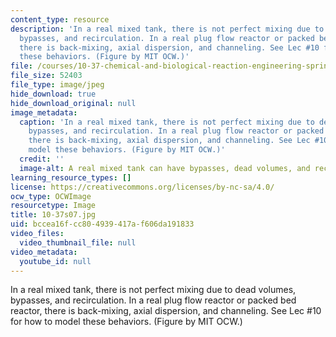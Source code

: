 ```yaml
---
content_type: resource
description: 'In a real mixed tank, there is not perfect mixing due to dead volumes,
  bypasses, and recirculation. In a real plug flow reactor or packed bed reactor,
  there is back-mixing, axial dispersion, and channeling. See Lec #10 for how to model
  these behaviors. (Figure by MIT OCW.)'
file: /courses/10-37-chemical-and-biological-reaction-engineering-spring-2007/bccea16fcc804939417af606da191833_10-37s07.jpg
file_size: 52403
file_type: image/jpeg
hide_download: true
hide_download_original: null
image_metadata:
  caption: 'In a real mixed tank, there is not perfect mixing due to dead volumes,
    bypasses, and recirculation. In a real plug flow reactor or packed bed reactor,
    there is back-mixing, axial dispersion, and channeling. See Lec #10 for how to
    model these behaviors. (Figure by MIT OCW.)'
  credit: ''
  image-alt: A real mixed tank can have bypasses, dead volumes, and recirculation.
learning_resource_types: []
license: https://creativecommons.org/licenses/by-nc-sa/4.0/
ocw_type: OCWImage
resourcetype: Image
title: 10-37s07.jpg
uid: bccea16f-cc80-4939-417a-f606da191833
video_files:
  video_thumbnail_file: null
video_metadata:
  youtube_id: null
---
```

In a real mixed tank, there is not perfect mixing due to dead volumes, bypasses, and recirculation. In a real plug flow reactor or packed bed reactor, there is back-mixing, axial dispersion, and channeling. See Lec #10 for how to model these behaviors. (Figure by MIT OCW.)